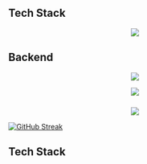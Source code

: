 ## Tech Stack

<p align="center">
    <img src="https://skillicons.dev/icons?i=go,js,ts,python" />
</p>
<h2>Backend</h2>
<p align="center">
    <img src="https://skillicons.dev/icons?i=nestjs,nodejs,nginx,mongodb,mysql,postgresql" />
</p>

<p align="center">
    <img src="https://skillicons.dev/icons?i=git,githubactions,nestjs,nodejs,nginx" />
</p>   
    

###


<p align="center">
  <img src="https://github-readme-stats.vercel.app/api?username=icehuntmen&theme=bear&show_icons=true&hide_border=true&count_private=true&locale=ru">
</p>

[![GitHub Streak](https://streak-stats.demolab.com?user=icehuntmen&theme=dark&hide_border=true&hide_longest_streak=true)](https://git.io/streak-stats)


## Tech Stack

